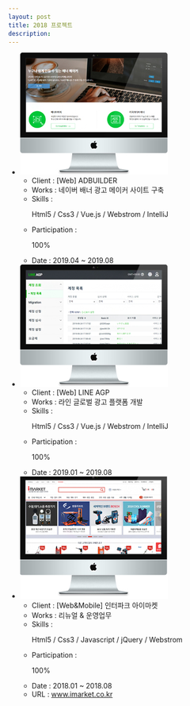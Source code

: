 ```yaml
---
layout: post
title: 2018 프로젝트
description: 
---
```

 <ul class="projects-list">
    <li>
        <div class="img-box"><img src="assets/images/projects/img_pf24.jpg" alt="ADBUILDER" /></div>
        <ul class="txt_info">
            <li><span>Client : </span>[Web] ADBUILDER</li>
            <li><span>Works : </span>네이버 배너 광고 메이커 사이트 구축</li>
            <li><span>Skills :</span> <p>Html5 / Css3 / Vue.js / Webstrom / IntelliJ</p></li>
            <li><span>Participation : </span><p class="percent" style="width:100%">100%</p></li>
            <li><span>Date : </span>2019.04 ~ 2019.08</li>          
        </ul>
    </li>
    <li>
            <div class="img-box"><img src="assets/images/projects/img_pf23.jpg" alt="LINE AGP" /></div>
            <ul class="txt_info">
                <li><span>Client : </span>[Web] LINE AGP</li>
                <li><span>Works : </span>라인 글로벌 광고 플랫폼 개발</li>
                <li><span>Skills :</span> <p>Html5 / Css3 / Vue.js / Webstrom / IntelliJ</p></li>
                <li><span>Participation : </span><p class="percent" style="width:100%">100%</p></li>
                <li><span>Date : </span>2019.01 ~ 2019.08</li>                
            </ul>
        </li>
    <li>
        <div class="img-box"><img src="assets/images/projects/img_pf22.jpg" alt="인터파크 아이마켓" /></div>
        <ul class="txt_info">
            <li><span>Client : </span>[Web&Mobile] 인터파크 아이마켓</li>
            <li><span>Works : </span>리뉴얼 & 운영업무</li>
            <li><span>Skills :</span> <p>Html5 / Css3 / Javascript / jQuery / Webstrom</p></li>
            <li><span>Participation : </span><p class="percent" style="width:100%">100%</p></li>
            <li><span>Date : </span>2018.01 ~ 2018.08</li>
            <li><span>URL : </span><a href="http://www.imarket.co.kr" target="_blank">www.imarket.co.kr</a></li>
        </ul>
    </li>
</ul>
